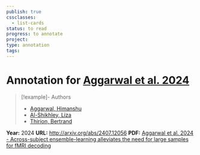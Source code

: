 ```yaml
---
publish: true
cssclasses:
  - list-cards
status: to read
progress: to annotate
project:
type: annotation
tags:
---
```

# Annotation for [Aggarwal et al. 2024](Papers/References/Aggarwal%20et%20al.%202024%20-%20Across-subject%20ensemble-learning%20alleviates%20the%20need%20for%20large%20samples%20for%20fMRI%20decoding)

> [!example]- Authors
> - [Aggarwal, Himanshu](Papers/People/Aggarwal%20Himanshu)
> - [Al-Shikhley, Liza](Papers/People/Al-Shikhley%20Liza)
> - [Thirion, Bertrand](Papers/People/Thirion%20Bertrand)

**Year:** 2024
**URL:** http://arxiv.org/abs/2407.12056
**PDF:** [Aggarwal et al. 2024 - Across-subject ensemble-learning alleviates the need for large samples for fMRI decoding](Papers/PDFs/Aggarwal%20et%20al.%202024%20-%20Across-subject%20ensemble-learning%20alleviates%20the%20need%20for%20large%20samples%20for%20fMRI%20decoding.pdf)
